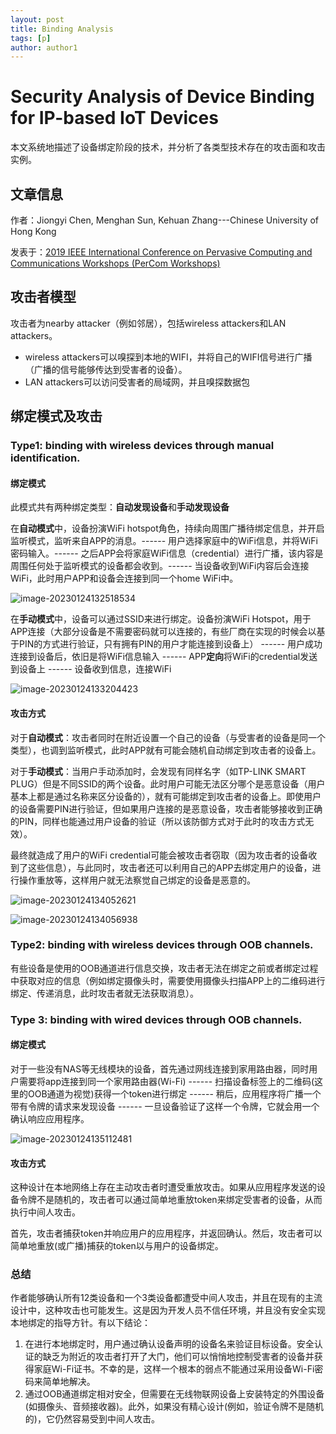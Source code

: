 ```yaml
---
layout: post
title: Binding Analysis
tags: [p]
author: author1
---
```




# Security Analysis of Device Binding for IP-based IoT Devices

本文系统地描述了设备绑定阶段的技术，并分析了各类型技术存在的攻击面和攻击实例。

## 文章信息

作者：Jiongyi Chen, Menghan Sun, Kehuan Zhang---Chinese University of Hong Kong

发表于：[2019 IEEE International Conference on Pervasive Computing and Communications Workshops (PerCom Workshops)](http://ieeexplore.ieee.org/xpl/conhome/8718765/proceeding)



## 攻击者模型

攻击者为nearby attacker（例如邻居），包括wireless attackers和LAN attackers。

* wireless attackers可以嗅探到本地的WIFI，并将自己的WIFI信号进行广播（广播的信号能够传达到受害者的设备）。
* LAN attackers可以访问受害者的局域网，并且嗅探数据包



## 绑定模式及攻击

### Type1: binding with wireless devices through manual identification.

#### 绑定模式

此模式共有两种绑定类型：**自动发现设备**和**手动发现设备**

在**自动模式**中，设备扮演WiFi hotspot角色，持续向周围广播待绑定信息，并开启监听模式，监听来自APP的消息。------ 用户选择家庭中的WiFi信息，并将WiFi密码输入。------ 之后APP会将家庭WiFi信息（credential）进行广播，该内容是周围任何处于监听模式的设备都会收到。------ 当设备收到WiFi内容后会连接WiFi，此时用户APP和设备会连接到同一个home WiFi中。

![image-20230124132518534](../Images/image-20230124132518534.png)

在**手动模式**中，设备可以通过SSID来进行绑定。设备扮演WiFi Hotspot，用于APP连接（大部分设备是不需要密码就可以连接的，有些厂商在实现的时候会以基于PIN的方式进行验证，只有拥有PIN的用户才能连接到设备上） ------ 用户成功连接到设备后，依旧是将WiFi信息输入 ------ APP**定向**将WiFi的credential发送到设备上 ------ 设备收到信息，连接WiFi

![image-20230124133204423](../Images/image-20230124133204423.png)

#### 攻击方式

对于**自动模式**：攻击者同时在附近设置一个自己的设备（与受害者的设备是同一个类型），也调到监听模式，此时APP就有可能会随机自动绑定到攻击者的设备上。

对于**手动模式**：当用户手动添加时，会发现有同样名字（如TP-LINK SMART PLUG）但是不同SSID的两个设备。此时用户可能无法区分哪个是恶意设备（用户基本上都是通过名称来区分设备的），就有可能绑定到攻击者的设备上。即使用户的设备需要PIN进行验证，但如果用户连接的是恶意设备，攻击者能够接收到正确的PIN，同样也能通过用户设备的验证（所以该防御方式对于此时的攻击方式无效）。

最终就造成了用户的WiFi credential可能会被攻击者窃取（因为攻击者的设备收到了这些信息），与此同时，攻击者还可以利用自己的APP去绑定用户的设备，进行操作重放等，这样用户就无法察觉自己绑定的设备是恶意的。

![image-20230124134052621](../Images/image-20230124134052621.png)

![image-20230124134056938](../Images/image-20230124134056938.png)



### Type2: binding with wireless devices through OOB channels.

有些设备是使用的OOB通道进行信息交换，攻击者无法在绑定之前或者绑定过程中获取对应的信息（例如绑定摄像头时，需要使用摄像头扫描APP上的二维码进行绑定、传递消息，此时攻击者就无法获取消息）。



### Type 3: binding with wired devices through OOB channels.

#### 绑定模式

对于一些没有NAS等无线模块的设备，首先通过网线连接到家用路由器，同时用户需要将app连接到同一个家用路由器(Wi-Fi) ------ 扫描设备标签上的二维码(这里的OOB通道为视觉)获得一个token进行绑定 ------ 稍后，应用程序将广播一个带有令牌的请求来发现设备 ------ 一旦设备验证了这样一个令牌，它就会用一个确认响应应用程序。

![image-20230124135112481](../Images/image-20230124135112481.png)

#### 攻击方式

这种设计在本地网络上存在主动攻击者时遭受重放攻击。如果从应用程序发送的设备令牌不是随机的，攻击者可以通过简单地重放token来绑定受害者的设备，从而执行中间人攻击。

首先，攻击者捕获token并响应用户的应用程序，并返回确认。然后，攻击者可以简单地重放(或广播)捕获的token以与用户的设备绑定。

### 总结

作者能够确认所有12类设备和一个3类设备都遭受中间人攻击，并且在现有的主流设计中，这种攻击也可能发生。这是因为开发人员不信任环境，并且没有安全实现本地绑定的指导方针。有以下结论：

1. 在进行本地绑定时，用户通过确认设备声明的设备名来验证目标设备。安全认证的缺乏为附近的攻击者打开了大门，他们可以悄悄地控制受害者的设备并获得家庭Wi-Fi证书。不幸的是，这样一个根本的弱点不能通过采用设备Wi-Fi密码来简单地解决。
2. 通过OOB通道绑定相对安全，但需要在无线物联网设备上安装特定的外围设备(如摄像头、音频接收器)。此外，如果没有精心设计(例如，验证令牌不是随机的)，它仍然容易受到中间人攻击。